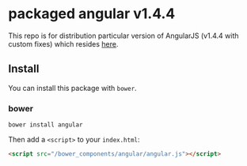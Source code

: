 # packaged angular v1.4.4

This repo is for distribution particular version of AngularJS (v1.4.4 with custom fixes) which resides [here](https://github.com/subterraneanbob/angular.js/tree/v1.4.4-no-windowname.0).

## Install

You can install this package with `bower`.

### bower

```shell
bower install angular
```

Then add a `<script>` to your `index.html`:

```html
<script src="/bower_components/angular/angular.js"></script>
```
